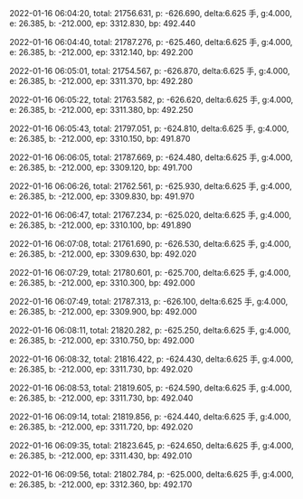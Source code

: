 2022-01-16 06:04:20, total: 21756.631, p: -626.690, delta:6.625 手, g:4.000, e: 26.385, b: -212.000, ep: 3312.830, bp: 492.440

2022-01-16 06:04:40, total: 21787.276, p: -625.460, delta:6.625 手, g:4.000, e: 26.385, b: -212.000, ep: 3312.140, bp: 492.200

2022-01-16 06:05:01, total: 21754.567, p: -626.870, delta:6.625 手, g:4.000, e: 26.385, b: -212.000, ep: 3311.370, bp: 492.280

2022-01-16 06:05:22, total: 21763.582, p: -626.620, delta:6.625 手, g:4.000, e: 26.385, b: -212.000, ep: 3311.380, bp: 492.250

2022-01-16 06:05:43, total: 21797.051, p: -624.810, delta:6.625 手, g:4.000, e: 26.385, b: -212.000, ep: 3310.150, bp: 491.870

2022-01-16 06:06:05, total: 21787.669, p: -624.480, delta:6.625 手, g:4.000, e: 26.385, b: -212.000, ep: 3309.120, bp: 491.700

2022-01-16 06:06:26, total: 21762.561, p: -625.930, delta:6.625 手, g:4.000, e: 26.385, b: -212.000, ep: 3309.830, bp: 491.970

2022-01-16 06:06:47, total: 21767.234, p: -625.020, delta:6.625 手, g:4.000, e: 26.385, b: -212.000, ep: 3310.100, bp: 491.890

2022-01-16 06:07:08, total: 21761.690, p: -626.530, delta:6.625 手, g:4.000, e: 26.385, b: -212.000, ep: 3309.630, bp: 492.020

2022-01-16 06:07:29, total: 21780.601, p: -625.700, delta:6.625 手, g:4.000, e: 26.385, b: -212.000, ep: 3310.300, bp: 492.000

2022-01-16 06:07:49, total: 21787.313, p: -626.100, delta:6.625 手, g:4.000, e: 26.385, b: -212.000, ep: 3309.900, bp: 492.000

2022-01-16 06:08:11, total: 21820.282, p: -625.250, delta:6.625 手, g:4.000, e: 26.385, b: -212.000, ep: 3310.750, bp: 492.000

2022-01-16 06:08:32, total: 21816.422, p: -624.430, delta:6.625 手, g:4.000, e: 26.385, b: -212.000, ep: 3311.730, bp: 492.020

2022-01-16 06:08:53, total: 21819.605, p: -624.590, delta:6.625 手, g:4.000, e: 26.385, b: -212.000, ep: 3311.730, bp: 492.040

2022-01-16 06:09:14, total: 21819.856, p: -624.440, delta:6.625 手, g:4.000, e: 26.385, b: -212.000, ep: 3311.720, bp: 492.020

2022-01-16 06:09:35, total: 21823.645, p: -624.650, delta:6.625 手, g:4.000, e: 26.385, b: -212.000, ep: 3311.430, bp: 492.010

2022-01-16 06:09:56, total: 21802.784, p: -625.000, delta:6.625 手, g:4.000, e: 26.385, b: -212.000, ep: 3312.360, bp: 492.170